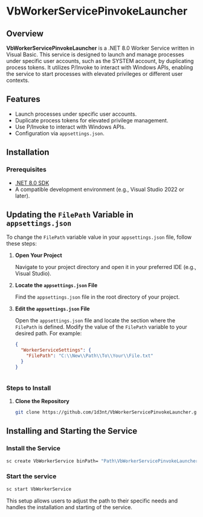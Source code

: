 # VbWorkerServicePinvokeLauncher

## Overview

**VbWorkerServicePinvokeLauncher** is a .NET 8.0 Worker Service written in Visual Basic. This service is designed to launch and manage processes under specific user accounts, such as the SYSTEM account, by duplicating process tokens. It utilizes P/Invoke to interact with Windows APIs, enabling the service to start processes with elevated privileges or different user contexts.

## Features

- Launch processes under specific user accounts.
- Duplicate process tokens for elevated privilege management.
- Use P/Invoke to interact with Windows APIs.
- Configuration via `appsettings.json`.

## Installation

### Prerequisites

- [.NET 8.0 SDK](https://dotnet.microsoft.com/download/dotnet/8.0)
- A compatible development environment (e.g., Visual Studio 2022 or later).

## Updating the `FilePath` Variable in `appsettings.json`

To change the `FilePath` variable value in your `appsettings.json` file, follow these steps:

1. **Open Your Project**

   Navigate to your project directory and open it in your preferred IDE (e.g., Visual Studio).

2. **Locate the `appsettings.json` File**

   Find the `appsettings.json` file in the root directory of your project.

3. **Edit the `appsettings.json` File**

   Open the `appsettings.json` file and locate the section where the `FilePath` is defined. Modify the value of the `FilePath` variable to your desired path. For example:

   ```json
   {
     "WorkerServiceSettings": {
       "FilePath": "C:\\New\\Path\\To\\Your\\File.txt"
     }
   }



### Steps to Install

1. **Clone the Repository**

   ```bash
   git clone https://github.com/1d3nt/VbWorkerServicePinvokeLauncher.git

## Installing and Starting the Service

### Install the Service

```bash
sc create VbWorkerService binPath= "Path\VbWorkerServicePinvokeLauncher.exe"
```

### Start the service

```bash 
sc start VbWorkerService
```

This setup allows users to adjust the path to their specific needs and handles the installation and starting of the service.







